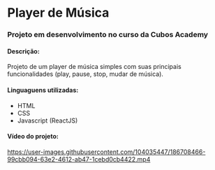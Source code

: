 # Player de Música

### Projeto em desenvolvimento no curso da Cubos Academy

#### Descrição:
Projeto de um player de música simples com suas principais funcionalidades (play, pause, stop, mudar de música).

#### Linguaguens utilizadas:
- HTML
- CSS
- Javascript (ReactJS)

#### Vídeo do projeto:

https://user-images.githubusercontent.com/104035447/186708466-99cbb094-63e2-4612-ab47-1cebd0cb4422.mp4
